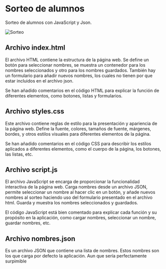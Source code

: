 # Sorteo de alumnos
Sorteo de alumnos con JavaScript y Json.

![Sorteo](https://github.com/sapoclay/sorteo-alumnos/assets/6242827/7430ae38-f0ac-48a6-88e8-e8dfced9c315)

## Archivo index.html

El archivo HTML contiene la estructura de la página web. Se define un botón para seleccionar nombres, se muestra un contenedor para los nombres seleccionados y otro para los nombres guardados. También hay un formulario para añadir nuevos nombres, los cuales no tienen por que estar incluidos en el archivo json.

Se han añadido comentarios en el código HTML para explicar la función de diferentes elementos, como botones, listas y formularios.

## Archivo styles.css

Este archivo contiene reglas de estilo para la presentación y apariencia de la página web. Define la fuente, colores, tamaños de fuente, márgenes, bordes, y otros estilos visuales para diferentes elementos de la página.

Se han añadido comentarios en el código CSS para describir los estilos aplicados a diferentes elementos, como el cuerpo de la página, los botones, las listas, etc.

## Archivo script.js

El archivo JavaScript se encarga de proporcionar la funcionalidad interactiva de la página web. Carga nombres desde un archivo JSON, permite seleccionar un nombre al hacer clic en un botón, y añade nuevos nombres al sorteo haciendo uso del formulario presentado en el archivo html. Guarda y muestra los nombres seleccionados y guardados.

El código JavaScript está bien comentado para explicar cada función y su propósito en la aplicación, como cargar nombres, seleccionar un nombre, guardar nombres, etc.

## Archivo nombres.json

Es un archivo JSON que contiene una lista de nombres. Estos nombres son los que carga por defecto la aplicación. Aun que sería perfectamente surpimible

